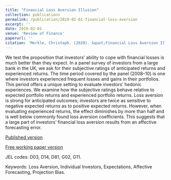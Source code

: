 ```yaml
---
title: "Financial Loss Aversion Illusion"
collection: publications
permalink: /publication/2019-02-01-financial-loss-aversion
excerpt: ''
date: 2019-02-01
venue: 'Review of Finance'
paperurl: ''
citation: 'Merkle, Christoph. (2020). &quot;Financial Loss Aversion Illusion.&quot; <i>Review of Finance</i>. 24(2), 381-413.'
---
```

We test the proposition that investors’ ability to cope with financial losses is much better than they expect. In a panel survey of investors from a large bank in the UK, we ask for their subjective ratings of anticipated returns and experienced returns. The time period covered by the panel (2008–10) is one where investors experienced frequent losses and gains in their portfolios. This period offers a unique setting to evaluate investors’ hedonic experiences. We examine how the subjective ratings behave relative to expected portfolio returns and experienced portfolio returns. Loss aversion is strong for anticipated outcomes; investors are twice as sensitive to negative expected returns as to positive expected returns. However, when evaluating experienced returns, the effect diminishes by more than half and is well below commonly found loss aversion coefficients. This suggests that a large part of investors’ financial loss aversion results from an affective forecasting error.

[Published version](https://doi.org/10.1093/rof/rfz002)

[Free working paper version](https://dx.doi.org/10.2139/ssrn.2445941)

JEL codes: D03, D14, D81, G02, G11.

Keywords: Loss Aversion, Individual Investors, Expectations, Affective Forecasting, Projection Bias.
